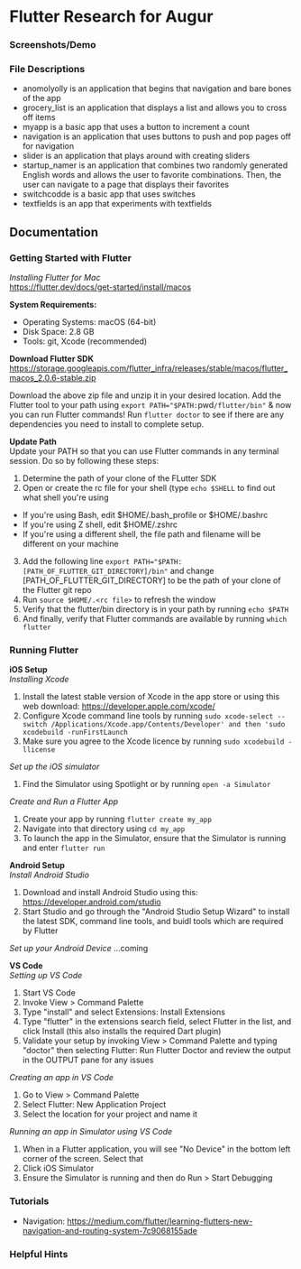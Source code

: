 # Flutter Research for Augur

### Screenshots/Demo

### File Descriptions
- anomolyolly is an application that begins that navigation and bare bones of the app
- grocery_list is an application that displays a list and allows you to cross off items
- myapp is a basic app that uses a button to increment a count
- navigation is an application that uses buttons to push and pop pages off for navigation
- slider is an application that plays around with creating sliders
- startup_namer is an application that combines two randomly generated English words and allows the user to favorite combinations. Then, the user can navigate to a page that displays their favorites
- switchcodde is a basic app that uses switches
- textfields is an app that experiments with textfields

## Documentation

### Getting Started with Flutter

*Installing Flutter for Mac*  
https://flutter.dev/docs/get-started/install/macos

**System Requirements:**  
- Operating Systems:  macOS (64-bit)
- Disk Space: 2.8 GB
- Tools: git, Xcode (recommended)  

**Download Flutter SDK**  
https://storage.googleapis.com/flutter_infra/releases/stable/macos/flutter_macos_2.0.6-stable.zip  

Download the above zip file and unzip it in your desired location. Add the Flutter tool to your path using `export PATH="$PATH:`pwd`/flutter/bin"` & now you can run Flutter commands! Run `flutter doctor` to see if there are any dependencies you need to install to complete setup.  

**Update Path**  
Update your PATH so that you can use Flutter commands in any terminal session. Do so by following these steps:  
1. Determine the path of your clone of the FLutter SDK
2. Open or create the rc file for your shell (type `echo $SHELL` to find out what shell you're using
- If you're using Bash, edit $HOME/.bash_profile or $HOME/.bashrc
- If you're using Z shell, edit $HOME/.zshrc
- If you're using a different shell, the file path and filename will be different on your machine
3. Add the following line `export PATH="$PATH:[PATH_OF_FLUTTER_GIT_DIRECTORY]/bin"` and change [PATH_OF_FLUTTER_GIT_DIRECTORY] to be the path of your clone of the Flutter git repo
4. Run `source $HOME/.<rc file>` to refresh the window
5. Verify that the flutter/bin directory is in your path by running `echo $PATH`
6. And finally, verify that Flutter commands are available by running `which flutter`  


### Running Flutter
**iOS Setup**  
*Installing Xcode*
1. Install the latest stable version of Xcode in the app store or using this web download: https://developer.apple.com/xcode/
2. Configure Xcode command line tools by running `sudo xcode-select --switch /Applications/Xcode.app/Contents/Developer' and then 'sudo xcodebuild -runFirstLaunch`
3. Make sure you agree to the Xcode licence by running `sudo xcodebuild -llicense`  

*Set up the iOS simulator*
1. Find the Simulator using Spotlight or by running `open -a Simulator`  

*Create and Run a Flutter App*
1. Create your app by running `flutter create my_app`
2. Navigate into that directory using `cd my_app`
3. To launch the app in the Simulator, ensure that the Simulator is running and enter `flutter run`  

**Android Setup**  
*Install Android Studio*
1. Download and install Android Studio using this: https://developer.android.com/studio
2. Start Studio and go through the "Android Studio Setup Wizard" to install the latest SDK, command line tools, and buidl tools which are required by Flutter  

*Set up your Android Device*
...coming  

**VS Code**  
*Setting up VS Code*
1. Start VS Code
2. Invoke View > Command Palette
3. Type "install" and select Extensions: Install Extensions
4. Type "flutter" in the extensions search field, select Flutter in the list, and click Install (this also installs the required Dart plugin)
5. Validate your setup by invoking View > Command Palette and typing "doctor" then selecting Flutter: Run Flutter Doctor and review the output in the OUTPUT pane for any issues  

*Creating an app in VS Code*
1. Go to View > Command Palette
2. Select Flutter: New Application Project
3. Select the location for your project and name it

*Running an app in Simulator using VS Code*
1. When in a Flutter application, you will see "No Device" in the bottom left corner of the screen. Select that
2. Click iOS Simulator
3. Ensure the Simulator is running and then do Run > Start Debugging


### Tutorials
- Navigation: https://medium.com/flutter/learning-flutters-new-navigation-and-routing-system-7c9068155ade

### Helpful Hints
